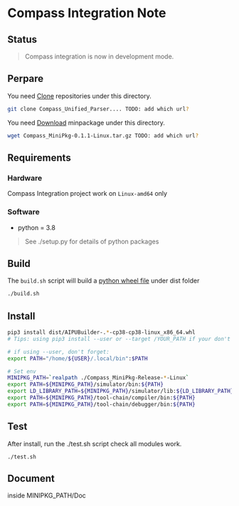 # Compass Integration Note

## Status

> Compass integration is now in development mode.

## Perpare

You need [Clone](armchina/somewhere) repositories under this directory.

```bash
git clone Compass_Unified_Parser.... TODO: add which url?
```

You need [Download](armchina/somewhere) minpackage under this directory.

```bash
wget Compass_MiniPkg-0.1.1-Linux.tar.gz TODO: add which url?
```

## Requirements

### Hardware

Compass Integration project work on ``Linux-amd64`` only

### Software

* python = 3.8

> See ./setup.py for details of python packages

## Build

The `build.sh` script will build a [python wheel file]() under dist folder

```bash
./build.sh
```

## Install

```bash
pip3 install dist/AIPUBuilder-.*-cp38-cp38-linux_x86_64.whl
# Tips: using pip3 install --user or --target /YOUR_PATH if your don't have root premission

# if using --user, don't forget:
export PATH="/home/${USER}/.local/bin":$PATH

# Set env
MINIPKG_PATH=`realpath ./Compass_MiniPkg-Release-*-Linux`
export PATH=${MINIPKG_PATH}/simulator/bin:${PATH}
export LD_LIBRARY_PATH=${MINIPKG_PATH}/simulator/lib:${LD_LIBRARY_PATH}
export PATH=${MINIPKG_PATH}/tool-chain/compiler/bin:${PATH}
export PATH=${MINIPKG_PATH}/tool-chain/debugger/bin:${PATH}
```

## Test

After install, run the ./test.sh script check all modules work.

```
./test.sh
```

## Document

inside MINIPKG_PATH/Doc
